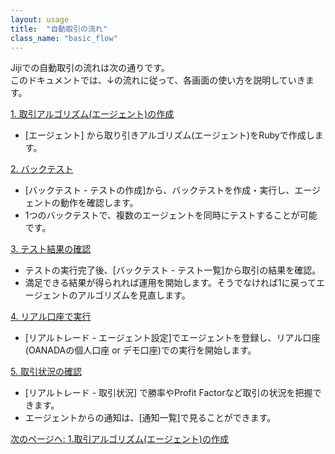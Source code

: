 ```yaml
---
layout: usage
title:  "自動取引の流れ"
class_name: "basic_flow"
---
```


Jijiでの自動取引の流れは次の通りです。<br/>
このドキュメントでは、↓の流れに従って、各画面の使い方を説明していきます。

<div class="section">
  <a href="/usage/010100_create_agent.html">1. 取引アルゴリズム(エージェント)の作成</a>
</div>

  - [エージェント] から取り引きアルゴリズム(エージェント)をRubyで作成します。

<div class="section">
  <a href="/usage/010200_create_backtest.html">2. バックテスト</a>
</div>

  - [バックテスト - テストの作成]から、バックテストを作成・実行し、エージェントの動作を確認します。
  - 1つのバックテストで、複数のエージェントを同時にテストすることが可能です。

<div class="section">
  <a href="/usage/010300_analyze_backtest_result.html">3. テスト結果の確認</a>
</div>

  - テストの実行完了後、[バックテスト - テスト一覧]から取引の結果を確認。
  - 満足できる結果が得られれば運用を開始します。そうでなければ1に戻ってエージェントのアルゴリズムを見直します。

<div class="section">
  <a href="/usage/010400_start_real_trade.html">4. リアル口座で実行</a>
</div>

  - [リアルトレード - エージェント設定]でエージェントを登録し、リアル口座(OANADAの個人口座 or デモ口座)での実行を開始します。

<div class="section">
  <a href="/usage/010500_analyze_trading.html">5. 取引状況の確認</a>
</div>

  - [リアルトレード - 取引状況] で勝率やProfit Factorなど取引の状況を把握できます。
  - エージェントからの通知は、[通知一覧]で見ることができます。



<div class="next">
  <a href="010100_create_agent.html">次のページへ: 1.取引アルゴリズム(エージェント)の作成</a>
</div>
